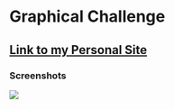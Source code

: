 # Graphical Challenge


## [Link to my Personal Site](http://christopherlambert.me/)

### Screenshots

<img src="/static/home.png"/>